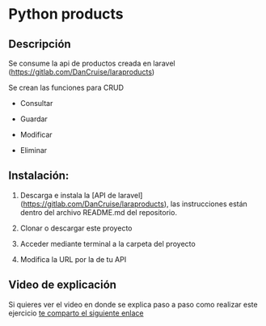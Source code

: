 # Python products

## Descripción

Se consume la api de productos creada en laravel (https://gitlab.com/DanCruise/laraproducts)

Se crean las funciones para CRUD

- Consultar

- Guardar

- Modificar

- Eliminar



## Instalación:
1) Descarga e instala la [API de laravel] (https://gitlab.com/DanCruise/laraproducts), las instrucciones están dentro del archivo README.md del repositorio.

2) Clonar o descargar este proyecto

3) Acceder mediante terminal a la carpeta del proyecto

4) Modifica la URL por la de tu API

## Video de explicación

Si quieres ver el video en donde se explica paso a paso como realizar este ejercicio [te comparto el siguiente enlace](https://youtu.be/XMYu5CRyHAk)

